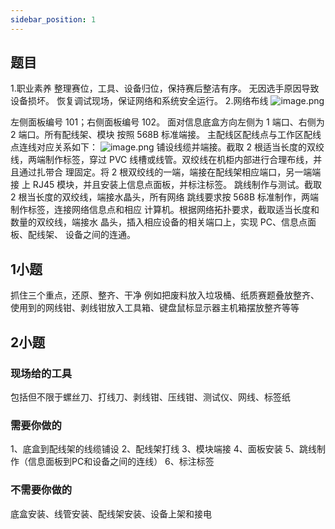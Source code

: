 ```yaml
---
sidebar_position: 1
---
```


## 题目
1.职业素养 整理赛位，工具、设备归位，保持赛后整洁有序。 无因选手原因导致设备损坏。 恢复调试现场，保证网络和系统安全运行。 
2.网络布线
![image.png](https://cdn.nlark.com/yuque/0/2024/png/33622884/1709020369591-8d315707-47be-4a32-a134-40646ca710f5.png#averageHue=%23dddcdc&clientId=u11f83b70-7b4f-4&from=paste&height=449&id=u441c4efe&originHeight=449&originWidth=270&originalType=binary&ratio=1&rotation=0&showTitle=false&size=78453&status=done&style=none&taskId=ub9d99e33-6477-4b74-afba-fb354319d67&title=&width=270)

左侧面板编号 101；右侧面板编号 102。 面对信息底盒方向左侧为 1 端口、右侧为 2 端口。所有配线架、模块  按照 568B 标准端接。
 主配线区配线点与工作区配线点连线对应关系如下：  ![image.png](https://cdn.nlark.com/yuque/0/2024/png/33622884/1708063278520-d47342e9-60c0-4cde-894b-424ec71485fb.png#averageHue=%23dedddc&clientId=u8e962519-9d23-4&from=paste&height=90&id=uf65d9e05&originHeight=113&originWidth=774&originalType=binary&ratio=1.25&rotation=0&showTitle=false&size=29545&status=done&style=none&taskId=u29219829-c47f-46c9-abfb-4546883139d&title=&width=619.2) 
 铺设线缆并端接。截取 2 根适当长度的双绞线，两端制作标签，穿过 PVC 线槽或线管。双绞线在机柜内部进行合理布线，并且通过扎带合 理固定。将 2 根双绞线的一端，端接在配线架相应端口，另一端端接 上 RJ45 模块，并且安装上信息点面板，并标注标签。 
跳线制作与测试。截取 2 根当长度的双绞线，端接水晶头，所有网络 跳线要求按 568B 标准制作，两端制作标签，连接网络信息点和相应 计算机。根据网络拓扑要求，截取适当长度和数量的双绞线，端接水 晶头，插入相应设备的相关端口上，实现 PC、信息点面板、配线架、 设备之间的连通。  

## 1小题
抓住三个重点，还原、整齐、干净
例如把废料放入垃圾桶、纸质赛题叠放整齐、使用到的网线钳、剥线钳放入工具箱、键盘鼠标显示器主机箱摆放整齐等等

## 2小题
### 现场给的工具
包括但不限于螺丝刀、打线刀、剥线钳、压线钳、测试仪、网线、标签纸
### 需要你做的
1、底盒到配线架的线缆铺设
2、配线架打线
3、模块端接
4、面板安装
5、跳线制作（信息面板到PC和设备之间的连线）
6、标注标签
### 不需要你做的
底盒安装、线管安装、配线架安装、设备上架和接电




